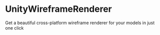 # UnityWireframeRenderer
Get a beautiful cross-platform wireframe renderer for your models in just one click
